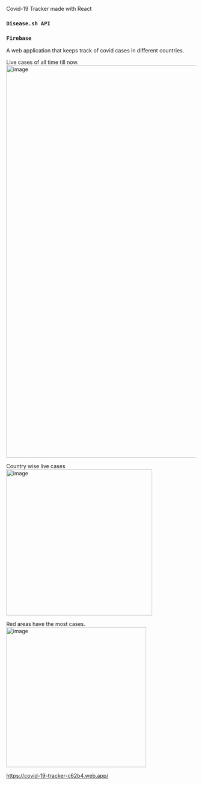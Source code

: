 Covid-19 Tracker made with React
### `Disease.sh API`
### `Firebase`

A web application that keeps track of covid cases in different countries. 

Live cases of all time till now.
<img width="1042" alt="image" src="https://user-images.githubusercontent.com/79704021/208122730-448828b3-8bba-459e-8d6f-8101c7877350.png">

Country wise live cases
<img width="388" alt="image" src="https://user-images.githubusercontent.com/79704021/208122757-c6569208-e8d2-4a5a-980c-8586f0141163.png">

Red areas have the most cases.
<img width="372" alt="image" src="https://user-images.githubusercontent.com/79704021/208122922-144574c0-779e-4c32-8311-e83e0f2e2cf0.png">


https://covid-19-tracker-c62b4.web.app/
